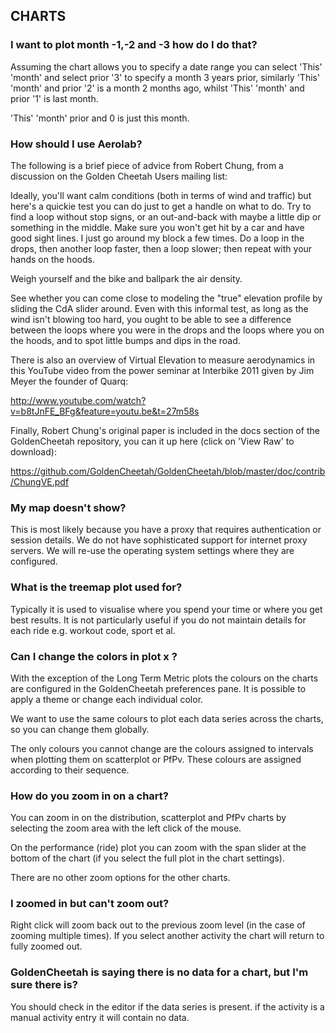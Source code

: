 ## CHARTS



### I want to plot month -1,-2 and -3 how do I do that?

Assuming the chart allows you to specify a date range you can select 'This' 'month'
and select prior '3' to specify a month 3 years prior, similarly 'This' 'month' and
prior '2' is a month 2 months ago, whilst 'This' 'month' and prior '1' is last month.

'This' 'month' prior and 0 is just this month.



### How should I use Aerolab?

The following is a brief piece of advice from Robert Chung, from a discussion on the
Golden Cheetah Users mailing list:

Ideally, you'll want calm conditions (both in terms of wind and traffic) but here's a
quickie test you can do just to get a handle on what to do. Try to find a loop without
stop signs, or an out-and-back with maybe a little dip or something in the middle. Make
sure you won't get hit by a car and have good sight lines. I just go around my block a
few times. Do a loop in the drops, then another loop faster, then a loop slower; then
repeat with your hands on the hoods.

Weigh yourself and the bike and ballpark the air density.

See whether you can come close to modeling the "true" elevation profile by sliding the
CdA slider around. Even with this informal test, as long as the wind isn't blowing too
hard, you ought to be able to see a difference between the loops where you were in the
drops and the loops where you on the hoods, and to spot little bumps and dips in the road.

There is also an overview of Virtual Elevation to measure aerodynamics in this
YouTube video from the power seminar at Interbike 2011 given by Jim Meyer the founder
of Quarq:

<http://www.youtube.com/watch?v=b8tJnFE_BFg&feature=youtu.be&t=27m58s>

Finally, Robert Chung's original paper is included in the docs section of the GoldenCheetah
repository, you can it up here (click on 'View Raw' to download):

<https://github.com/GoldenCheetah/GoldenCheetah/blob/master/doc/contrib/ChungVE.pdf>



### My map doesn't show?

This is most likely because you have a proxy that requires authentication or session
details. We do not have sophisticated support for internet proxy servers. We will
re-use the operating system settings where they are configured.



### What is the treemap plot used for?

Typically it is used to visualise where you spend your time or where you get best
results.  It is not particularly useful if you do not maintain details for each ride
e.g. workout code, sport et al.



### Can I change the colors in plot x ?

With the exception of the Long Term Metric plots the colours on the charts are
configured in the GoldenCheetah preferences pane. It is possible to apply a theme
or change each individual color.

We want to use the same colours to plot each data series across the charts, so you
can change them globally.

The only colours you cannot change are the colours assigned to intervals when plotting
them on scatterplot or PfPv. These colours are assigned according to their sequence.



### How do you zoom in on a chart?

You can zoom in on the distribution, scatterplot and PfPv charts by selecting the zoom
area with the left click of the mouse.

On the performance (ride) plot you can zoom with the span slider at the bottom of the
chart (if you select the full plot in the chart settings).

There are no other zoom options for the other charts.



### I zoomed in but can't zoom out?

Right click will zoom back out to the previous zoom level (in the case of zooming
multiple times).  If you select another activity the chart will return to fully
zoomed out.



### GoldenCheetah is saying there is no data for a chart, but I'm sure there is?

You should check in the editor if the data series is present. if the activity is a
manual activity entry it will contain no data.
